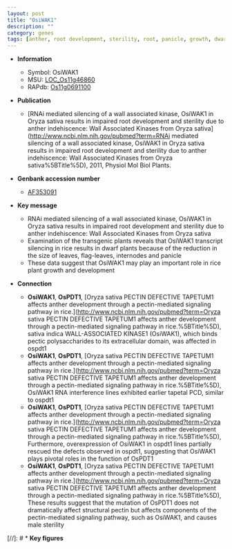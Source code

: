 ```yaml
---
layout: post
title: "OsiWAK1"
description: ""
category: genes
tags: [anther, root development, sterility, root, panicle, growth, dwarf]
---
```


* **Information**  
    + Symbol: OsiWAK1  
    + MSU: [LOC_Os11g46860](http://rice.uga.edu/cgi-bin/ORF_infopage.cgi?orf=LOC_Os11g46860)  
    + RAPdb: [Os11g0691100](https://rapdb.dna.affrc.go.jp/locus/?name=Os11g0691100)  

* **Publication**  
    + [RNAi mediated silencing of a wall associated kinase, OsiWAK1 in Oryza sativa results in impaired root development and sterility due to anther indehiscence: Wall Associated Kinases from Oryza sativa](http://www.ncbi.nlm.nih.gov/pubmed?term=RNAi mediated silencing of a wall associated kinase, OsiWAK1 in Oryza sativa results in impaired root development and sterility due to anther indehiscence: Wall Associated Kinases from Oryza sativa%5BTitle%5D), 2011, Physiol Mol Biol Plants.

* **Genbank accession number**  
    + [AF353091](http://www.ncbi.nlm.nih.gov/nuccore/AF353091)

* **Key message**  
    + RNAi mediated silencing of a wall associated kinase, OsiWAK1 in Oryza sativa results in impaired root development and sterility due to anther indehiscence: Wall Associated Kinases from Oryza sativa
    + Examination of the transgenic plants reveals that OsiWAK1 transcript silencing in rice results in dwarf plants because of the reduction in the size of leaves, flag-leaves, internodes and panicle
    + These data suggest that OsiWAK1 may play an important role in rice plant growth and development

* **Connection**  
    + __OsiWAK1__, __OsPDT1__, [Oryza sativa PECTIN DEFECTIVE TAPETUM1 affects anther development through a pectin-mediated signaling pathway in rice.](http://www.ncbi.nlm.nih.gov/pubmed?term=Oryza sativa PECTIN DEFECTIVE TAPETUM1 affects anther development through a pectin-mediated signaling pathway in rice.%5BTitle%5D),  sativa indica WALL-ASSOCIATED KINASE1 (OsiWAK1), which binds pectic polysaccharides to its extracellular domain, was affected in ospdt1
    + __OsiWAK1__, __OsPDT1__, [Oryza sativa PECTIN DEFECTIVE TAPETUM1 affects anther development through a pectin-mediated signaling pathway in rice.](http://www.ncbi.nlm.nih.gov/pubmed?term=Oryza sativa PECTIN DEFECTIVE TAPETUM1 affects anther development through a pectin-mediated signaling pathway in rice.%5BTitle%5D),  OsiWAK1 RNA interference lines exhibited earlier tapetal PCD, similar to ospdt1
    + __OsiWAK1__, __OsPDT1__, [Oryza sativa PECTIN DEFECTIVE TAPETUM1 affects anther development through a pectin-mediated signaling pathway in rice.](http://www.ncbi.nlm.nih.gov/pubmed?term=Oryza sativa PECTIN DEFECTIVE TAPETUM1 affects anther development through a pectin-mediated signaling pathway in rice.%5BTitle%5D),  Furthermore, overexpression of OsiWAK1 in ospdt1 lines partially rescued the defects observed in ospdt1, suggesting that OsiWAK1 plays pivotal roles in the function of OsPDT1
    + __OsiWAK1__, __OsPDT1__, [Oryza sativa PECTIN DEFECTIVE TAPETUM1 affects anther development through a pectin-mediated signaling pathway in rice.](http://www.ncbi.nlm.nih.gov/pubmed?term=Oryza sativa PECTIN DEFECTIVE TAPETUM1 affects anther development through a pectin-mediated signaling pathway in rice.%5BTitle%5D),  These results suggest that the mutation of OsPDT1 does not dramatically affect structural pectin but affects components of the pectin-mediated signaling pathway, such as OsiWAK1, and causes male sterility

[//]: # * **Key figures**  


